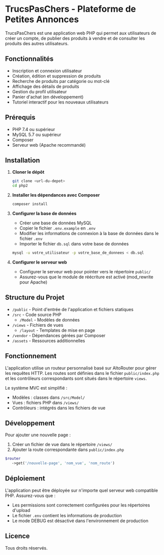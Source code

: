 # TrucsPasChers - Plateforme de Petites Annonces

TrucsPasChers est une application web PHP qui permet aux utilisateurs de créer un compte, de publier des produits à vendre et de consulter les produits des autres utilisateurs.

## Fonctionnalités

- Inscription et connexion utilisateur
- Création, édition et suppression de produits
- Recherche de produits par catégorie ou mot-clé
- Affichage des détails de produits
- Gestion du profil utilisateur
- Panier d'achat (en développement)
- Tutoriel interactif pour les nouveaux utilisateurs

## Prérequis

- PHP 7.4 ou supérieur
- MySQL 5.7 ou supérieur
- Composer
- Serveur web (Apache recommandé)

## Installation

1. **Cloner le dépôt**
   ```bash
   git clone <url-du-depot>
   cd php2
   ```

2. **Installer les dépendances avec Composer**
   ```bash
   composer install
   ```

3. **Configurer la base de données**
   - Créer une base de données MySQL
   - Copier le fichier `.env.example` en `.env`
   - Modifier les informations de connexion à la base de données dans le fichier `.env`
   - Importer le fichier `db.sql` dans votre base de données

   ```bash
   mysql -u votre_utilisateur -p votre_base_de_donnees < db.sql
   ```

4. **Configurer le serveur web**
   - Configurer le serveur web pour pointer vers le répertoire `public/`
   - Assurez-vous que le module de réécriture est activé (mod_rewrite pour Apache)

## Structure du Projet

- `/public` - Point d'entrée de l'application et fichiers statiques
- `/src` - Code source PHP
   - `/Model` - Modèles de données
- `/views` - Fichiers de vues
   - `/layout` - Templates de mise en page
- `/vendor` - Dépendances gérées par Composer
- `/assets` - Ressources additionnelles

## Fonctionnement

L'application utilise un routeur personnalisé basé sur AltoRouter pour gérer les requêtes HTTP. Les routes sont définies dans le fichier `public/index.php` et les contrôleurs correspondants sont situés dans le répertoire `views`.

Le système MVC est simplifié :
- Modèles : classes dans `/src/Model/`
- Vues : fichiers PHP dans `/views/`
- Contrôleurs : intégrés dans les fichiers de vue

## Développement

Pour ajouter une nouvelle page :

1. Créer un fichier de vue dans le répertoire `/views/`
2. Ajouter la route correspondante dans `public/index.php`

```php
$router
   ->get('/nouvelle-page', 'nom_vue', 'nom_route')
```

## Déploiement

L'application peut être déployée sur n'importe quel serveur web compatible PHP. Assurez-vous que :

- Les permissions sont correctement configurées pour les répertoires d'upload
- Le fichier `.env` contient les informations de production
- Le mode DEBUG est désactivé dans l'environnement de production

## Licence

Tous droits réservés.
